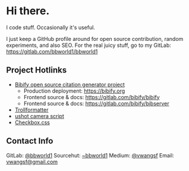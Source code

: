 # Hi there.
I code stuff. Occasionally it's useful.

I just keep a GitHub profile around for open source contribution,
random experiments, and also SEO. For the real juicy stuff,
go to my GitLab: https://gitlab.com/bbworld1/bbworld1

## Project Hotlinks

- [Bibify open source citation generator project](https://bibify.org)
    - Production deployment: https://bibify.org
    - Frontend source & docs: https://gitlab.com/bibify/bibify
    - Frontend source & docs: https://gitlab.com/bibify/bibserver
- [Trollformatter](https://gitlab.com/bbworld1/trollformatter)
- [ushot camera script](https://gitlab.com/bbworld1/ushot)
- [Checkbox.css](https://gitlab.com/bbworld1/checkbox.css)

## Contact Info

GitLab: [@bbworld1](https://gitlab.com/bbworld1)
Sourcehut: [~bbworld1](https://sr.ht/~bbworld1/)
Medium: [@vwangsf](https://medium.com/@vwangsf/)
Email: vwangsf@gmail.com
